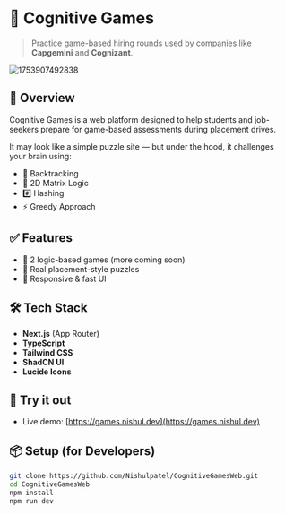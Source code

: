 # 🧠 Cognitive Games

> Practice game-based hiring rounds used by companies like **Capgemini** and **Cognizant**.
> 
![1753907492838](https://github.com/user-attachments/assets/5a837129-9a4d-40c1-bd3d-6e16c6fde03d)

## 🚀 Overview

Cognitive Games is a web platform designed to help students and job-seekers prepare for game-based assessments during placement drives.

It may look like a simple puzzle site — but under the hood, it challenges your brain using:

- 🔁 Backtracking  
- 🧩 2D Matrix Logic  
- #️⃣ Hashing  
- ⚡ Greedy Approach  

## ✅ Features

- 🧠 2 logic-based games (more coming soon)  
- 🧪 Real placement-style puzzles  
- 📱 Responsive & fast UI

## 🛠️ Tech Stack

- **Next.js** (App Router)
- **TypeScript**
- **Tailwind CSS**
- **ShadCN UI**
- **Lucide Icons**


## 🧪 Try it out

- Live demo: [https://games.nishul.dev](https://games.nishul.dev)


## 📦 Setup (for Developers)

```bash
git clone https://github.com/Nishulpatel/CognitiveGamesWeb.git
cd CognitiveGamesWeb
npm install
npm run dev

